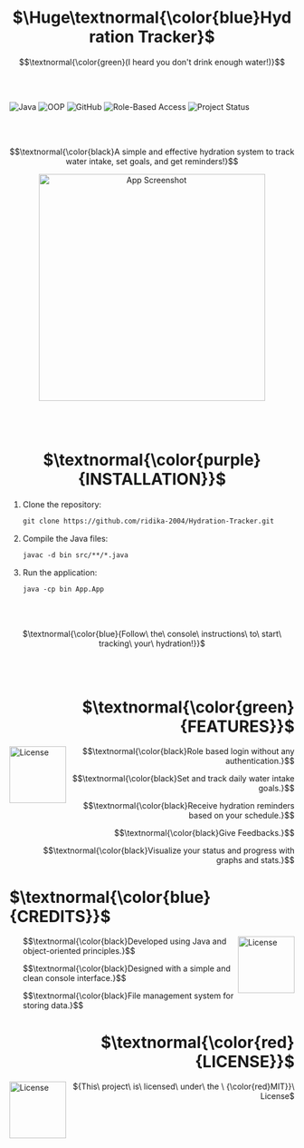 <h1 align="center" font-style="bold">
  $\Huge\textnormal{\color{blue}Hydration Tracker}$
</h1>

$$\textnormal{\color{green}(I heard you don't drink enough water!)}$$

<br><br>



![Java](https://img.shields.io/badge/Java-ED8B00?style=for-the-badge&logo=java&logoColor=white)
![OOP](https://img.shields.io/badge/Object--Oriented%20Programming-%2300A896?style=for-the-badge)
![GitHub](https://img.shields.io/badge/Version%20Control-GitHub-%23181717?style=for-the-badge&logo=github)
![Role-Based Access](https://img.shields.io/badge/Access%20Control-Role--Based-%23008CBA?style=for-the-badge)
![Project Status](https://img.shields.io/badge/Project-Active-green?style=for-the-badge)

<br><br>

$$\textnormal{\color{black}A simple and effective hydration system to track water intake, set goals, and get reminders!}$$

<p align="center">
  <img src="https://github.com/user-attachments/assets/f4709f88-11a4-4663-8ec7-eea8aa6d5a6c" alt="App Screenshot" width=400>
</p>
<br><br>

<h1 align="center"> 
  $\textnormal{\color{purple}{INSTALLATION}}$
</h1>

1. Clone the repository:
   ```diff
   git clone https://github.com/ridika-2004/Hydration-Tracker.git
   ```

2. Compile the Java files:
   ```diff
   javac -d bin src/**/*.java
   ```

3. Run the application:
   ```diff
   java -cp bin App.App
   ```

<br><br>

<p align="center"> $\textnormal{\color{blue}{Follow\ the\ console\ instructions\ to\ start\ tracking\ your\ hydration!}}$ </p>

<br><br>
<h1 align="right"> 
  $\textnormal{\color{green}{FEATURES}}$ 
</h1>

<img src="https://github.com/user-attachments/assets/ef2c2486-3d9c-46b2-a062-b559e5093dbc" alt="License" width="100" align="left" style="vertical-align: bottom;" />


<ul align="right">
  <p align= "right">$$\textnormal{\color{black}Role based login without any authentication.}$$</p>
  <p align= "right">$$\textnormal{\color{black}Set and track daily water intake goals.}$$</p>
  <p align= "right">$$\textnormal{\color{black}Receive hydration reminders based on your schedule.}$$</p>
  <p align= "right">$$\textnormal{\color{black}Give Feedbacks.}$$</p>
  <p align= "right">$$\textnormal{\color{black}Visualize your status and progress with graphs and stats.}$$</p>
</ul>

<h1 align="left"> 
  $\textnormal{\color{blue}{CREDITS}}$ 
</h1>
<img src="https://github.com/user-attachments/assets/36c7f3c1-e28c-4178-a014-5243fffff830" alt="License" width="100" align="right" style="vertical-align: bottom;" />

<ul align="left">
<p align= "left">$$\textnormal{\color{black}Developed using Java and object-oriented principles.}$$</p>
<p align= "left">$$\textnormal{\color{black}Designed with a simple and clean console interface.}$$</p>
  <p align= "left">$$\textnormal{\color{black}File management system for storing data.}$$</p>
</ul>

<h1 align="right"> $\textnormal{\color{red}{LICENSE}}$ </h1>
<img src="https://github.com/user-attachments/assets/b3c81ca8-8d38-41a9-9937-0bcd62348c52" alt="License" width="100" align="left" style="vertical-align: bottom;" />
<p align="right">${This\ project\ is\ licensed\ under\ the \ {\color{red}MIT}}\ License$</p>
